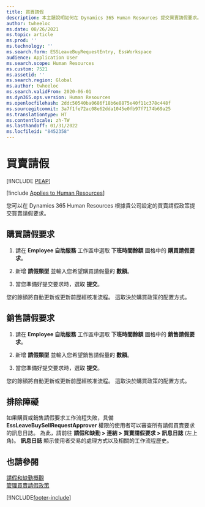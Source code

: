 ```yaml
---
title: 買賣請假
description: 本主題說明如何在 Dynamics 365 Human Resources 提交買賣請假要求。
author: twheeloc
ms.date: 08/26/2021
ms.topic: article
ms.prod: ''
ms.technology: ''
ms.search.form: ESSLeaveBuyRequestEntry, EssWorkspace
audience: Application User
ms.search.scope: Human Resources
ms.custom: 7521
ms.assetid: ''
ms.search.region: Global
ms.author: twheeloc
ms.search.validFrom: 2020-06-01
ms.dyn365.ops.version: Human Resources
ms.openlocfilehash: 2ddc50540ba0686f18b6e8875e40f11c378c448f
ms.sourcegitcommit: 3a7f1fe72ac08e62dda1045e0fb97f7174b69a25
ms.translationtype: HT
ms.contentlocale: zh-TW
ms.lasthandoff: 01/31/2022
ms.locfileid: "8452358"
---
```

# <a name="buy-and-sell-leave"></a>買賣請假


[!INCLUDE [PEAP](../includes/peap-2.md)]

[!include [Applies to Human Resources](../includes/applies-to-hr.md)]

您可以在 Dynamics 365 Human Resources 根據貴公司設定的買賣請假政策提交買賣請假要求。  

## <a name="request-to-buy-leave"></a>購買請假要求

1. 請在 **Employee 自助服務** 工作區中選取 **下班時間餘額** 圖格中的 **購買請假要求**。 

2. 新增 **請假類型** 並輸入您希望購買請假量的 **數額**。 

3. 當您準備好提交要求時，選取 **提交**。 

您的餘額將自動更新或更新前歷經核准流程。 這取決於購買政策的配置方式。

## <a name="request-to-sell-leave"></a>銷售請假要求

1. 請在 **Employee 自助服務** 工作區中選取 **下班時間餘額** 圖格中的 **銷售請假要求**。 

2. 新增 **請假類型** 並輸入您希望銷售請假量的 **數額**。 

3. 當您準備好提交要求時，選取 **提交**。

您的餘額將自動更新或更新前歷經核准流程。 這取決於購買政策的配置方式。


## <a name="troubleshooting"></a>排除障礙 

如果購買或銷售請假要求工作流程失敗，具備 **EssLeaveBuySellRequestApprover** 權限的使用者可以審查所有請假買賣要求的訊息日誌。 為此，請前往 **請假和缺勤 > 連結 > 買賣請假要求 > 訊息日誌** (左上角)。 **訊息日誌** 顯示使用者交易的處理方式以及相關的工作流程歷史。


## <a name="see-also"></a>也請參閱

[請假和缺勤概觀](hr-leave-and-absence-overview.md)</br>
[管理買賣請假政策](hr-leave-and-absence-manage-buy-and-sell-leave-policies.md)


[!INCLUDE[footer-include](../includes/footer-banner.md)]
